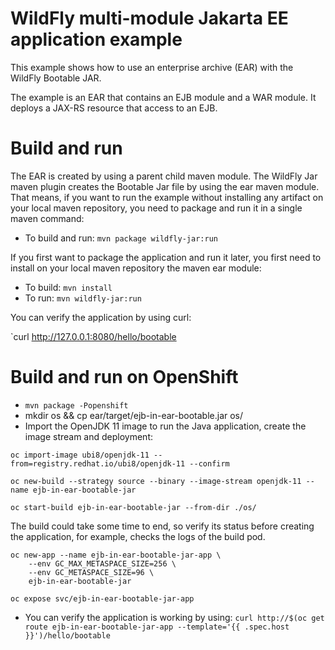 # WildFly multi-module Jakarta EE application example

This example shows how to use an enterprise archive (EAR) with the WildFly Bootable JAR.

The example is an EAR that contains an EJB module and a WAR module. It deploys a JAX-RS resource that access to an EJB.

Build and run
=============

The EAR is created by using a parent child maven module. The WildFly Jar maven plugin creates the Bootable Jar file by using the ear maven module. That means, if you want to run the example without installing any artifact on your local maven repository, you need to package and run it in a single maven command:

* To build and run: `mvn package wildfly-jar:run`

If you first want to package the application and run it later, you first need to install on your local maven repository the maven ear module:

* To build: `mvn install`
* To run: `mvn wildfly-jar:run`

You can verify the application by using curl:

`curl http://127.0.0.1:8080/hello/bootable


Build and run on OpenShift
==========================

* `mvn package -Popenshift`
* mkdir os && cp ear/target/ejb-in-ear-bootable.jar os/
* Import the OpenJDK 11 image to run the Java application, create the image stream and deployment:
```
oc import-image ubi8/openjdk-11 --from=registry.redhat.io/ubi8/openjdk-11 --confirm

oc new-build --strategy source --binary --image-stream openjdk-11 --name ejb-in-ear-bootable-jar

oc start-build ejb-in-ear-bootable-jar --from-dir ./os/
```

The build could take some time to end, so verify its status before creating the application, for example, checks the logs of the build pod.

```
oc new-app --name ejb-in-ear-bootable-jar-app \
    --env GC_MAX_METASPACE_SIZE=256 \
    --env GC_METASPACE_SIZE=96 \
    ejb-in-ear-bootable-jar

oc expose svc/ejb-in-ear-bootable-jar-app
```
* You can verify the application is working by using:
`curl http://$(oc get route ejb-in-ear-bootable-jar-app --template='{{ .spec.host }}')/hello/bootable`

